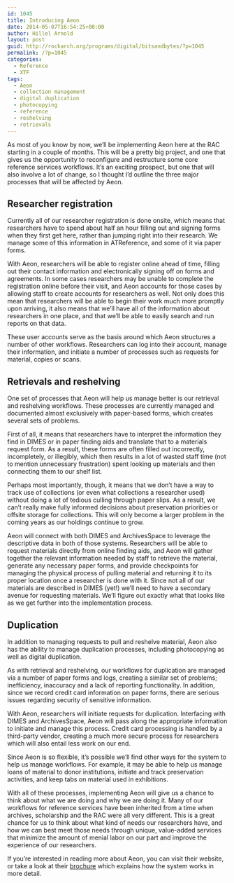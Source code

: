 ```yaml
---
id: 1045
title: Introducing Aeon
date: 2014-05-07T16:54:25+00:00
author: Hillel Arnold
layout: post
guid: http://rockarch.org/programs/digital/bitsandbytes/?p=1045
permalink: /?p=1045
categories:
  - Reference
  - XTF
tags:
  - Aeon
  - collection management
  - digital duplication
  - photocopying
  - reference
  - reshelving
  - retrievals
---
```

As most of you know by now, we’ll be implementing Aeon here at the RAC starting in a couple of months. This will be a pretty big project, and one that gives us the opportunity to reconfigure and restructure some core reference services workflows. It’s an exciting prospect, but one that will also involve a lot of change, so I thought I’d outline the three major processes that will be affected by Aeon.<!--more-->

## Researcher registration

Currently all of our researcher registration is done onsite, which means that researchers have to spend about half an hour filling out and signing forms when they first get here, rather than jumping right into their research. We manage some of this information in ATReference, and some of it via paper forms.

With Aeon, researchers will be able to register online ahead of time, filling out their contact information and electronically signing off on forms and agreements. In some cases researchers may be unable to complete the registration online before their visit, and Aeon accounts for those cases by allowing staff to create accounts for researchers as well. Not only does this mean that researchers will be able to begin their work much more promptly upon arriving, it also means that we’ll have all of the information about researchers in one place, and that we’ll be able to easily search and run reports on that data.

These user accounts serve as the basis around which Aeon structures a number of other workflows. Researchers can log into their account, manage their information, and initiate a number of processes such as requests for material, copies or scans.

## Retrievals and reshelving

One set of processes that Aeon will help us manage better is our retrieval and reshelving workflows. These processes are currently managed and documented almost exclusively with paper-based forms, which creates several sets of problems.

First of all, it means that researchers have to interpret the information they find in DIMES or in paper finding aids and translate that to a materials request form. As a result, these forms are often filled out incorrectly, incompletely, or illegibly, which then results in a lot of wasted staff time (not to mention unnecessary frustration) spent looking up materials and then connecting them to our shelf list.

Perhaps most importantly, though, it means that we don’t have a way to track use of collections (or even what collections a researcher used) without doing a lot of tedious culling through paper slips. As a result, we can’t really make fully informed decisions about preservation priorities or offsite storage for collections. This will only become a larger problem in the coming years as our holdings continue to grow.

Aeon will connect with both DIMES and ArchivesSpace to leverage the descriptive data in both of those systems. Researchers will be able to request materials directly from online finding aids, and Aeon will gather together the relevant information needed by staff to retrieve the material, generate any necessary paper forms, and provide checkpoints for managing the physical process of pulling material and returning it to its proper location once a researcher is done with it. Since not all of our materials are described in DIMES (yet!) we’ll need to have a secondary avenue for requesting materials. We’ll figure out exactly what that looks like as we get further into the implementation process.

## Duplication

In addition to managing requests to pull and reshelve material, Aeon also has the ability to manage duplication processes, including photocopying as well as digital duplication.

As with retrieval and reshelving, our workflows for duplication are managed via a number of paper forms and logs, creating a similar set of problems; inefficiency, inaccuracy and a lack of reporting functionality. In addition, since we record credit card information on paper forms, there are serious issues regarding security of sensitive information.

With Aeon, researchers will initiate requests for duplication. Interfacing with DIMES and ArchivesSpace, Aeon will pass along the appropriate information to initiate and manage this process. Credit card processing is handled by a third-party vendor, creating a much more secure process for researchers which will also entail less work on our end.

Since Aeon is so flexible, it’s possible we’ll find other ways for the system to help us manage workflows. For example, it may be able to help us manage loans of material to donor institutions, initiate and track preservation activities, and keep tabs on material used in exhibitions.

With all of these processes, implementing Aeon will give us a chance to think about what we are doing and why we are doing it. Many of our workflows for reference services have been inherited from a time when archives, scholarship and the RAC were all very different. This is a great chance for us to think about what kind of needs our researchers have, and how we can best meet those needs through unique, value-added services that minimize the amount of menial labor on our part and improve the experience of our researchers.

If you’re interested in reading more about Aeon, you can visit their website, or take a look at their <a href="http://www.atlas-sys.com/products/aeon/downloads/10_112_aeon_broch_web.pdf" target="_blank">brochure</a> which explains how the system works in more detail.